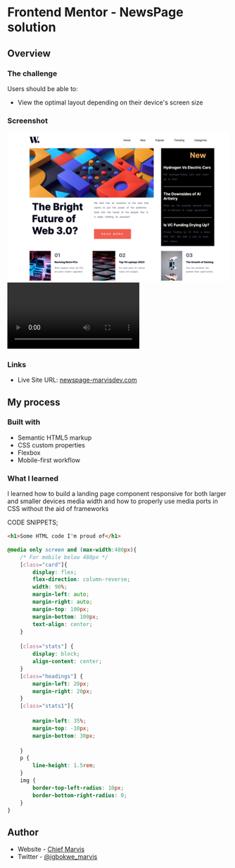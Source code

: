 # Frontend Mentor - NewsPage solution



## Overview

### The challenge

Users should be able to:

- View the optimal layout depending on their device's screen size

### Screenshot

![](img/newspagee.png)
![](img/newspage.mp4)



### Links


- Live Site URL: [newspage-marvisdev.com](https://marvischief.github.io/newspage.github.io/)

## My process

### Built with

- Semantic HTML5 markup
- CSS custom properties
- Flexbox
- Mobile-first workflow

### What I learned

I learned how to build a landing page component responsive for both larger and smaller devices media width and how to properly use media ports in CSS without the aid of frameworks

CODE SNIPPETS;

```html
<h1>Some HTML code I'm proud of</h1>
```
```css
@media only screen and (max-width:480px){
    /* For mobile below 480px */
    [class="card"]{
        display: flex;
        flex-direction: column-reverse;
        width: 90%;
        margin-left: auto;
        margin-right: auto;
        margin-top: 100px;
        margin-bottom: 100px;
        text-align: center;
    }

    [class="stats"] {
        display: block;
        align-content: center;
    }
    [class="headings"] {
        margin-left: 20px;
        margin-right: 20px;
    }
    [class="stats1"]{
    
        margin-left: 35%;
        margin-top: -10px;
        margin-bottom: 30px;
        
    }
    p {
        line-height: 1.5rem;
    }
    img {
        border-top-left-radius: 10px;
        border-bottom-right-radius: 0;
    }
}
```

## Author

- Website - [Chief Marvis](https://www.github.com/Marvischief)
- Twitter - [@igbokwe_marvis](https://www.twitter.com/igbokwe_marvis)
